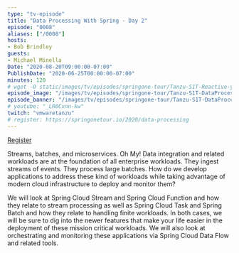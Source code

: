 ```yaml
---
type: "tv-episode"
title: "Data Processing With Spring - Day 2"
episode: "0008"
aliases: ["/0008"]
hosts:
- Bob Brindley
guests:
- Michael Minella
Date: "2020-08-20T09:00:00-07:00"
PublishDate: "2020-06-25T00:00:00-07:00"
minutes: 120
# wget -O static/images/tv/episodes/springone-tour/Tanzu-S1T-Reactive-yt.jpg https://img.youtube.com/vi/_LR0Cxnn-kw/mqdefault.jpg
episode_image: "/images/tv/episodes/springone-tour/Tanzu-S1T-DataProcessing.jpg"
episode_banner: "/images/tv/episodes/springone-tour/Tanzu-S1T-DataProcessing.jpg"
# youtube: "_LR0Cxnn-kw"
twitch: "vmwaretanzu"
# register: https://springonetour.io/2020/data-processing
---
```


[Register](https://springonetour.io/2020/data-processing)

Streams, batches, and microservices. Oh My! Data integration and related workloads are at the foundation of all enterprise workloads. They ingest streams of events. They process large batches. How do we develop applications to address these kind of workloads while taking advantage of modern cloud infrastructure to deploy and monitor them?

We will look at Spring Cloud Stream and Spring Cloud Function and how they relate to stream processing as well as Spring Cloud Task and Spring Batch and how they relate to handling finite workloads. In both cases, we will be sure to dig into the newer features that make your life easier in the deployment of these mission critical workloads. We will also look at orchestrating and monitoring these applications via Spring Cloud Data Flow and related tools.
